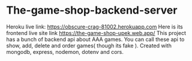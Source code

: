 # The-game-shop-backend-server
Heroku live link: https://obscure-crag-81002.herokuapp.com
Here is its frontend live site link https://the-game-shop-upek.web.app/
This project has a bunch of backend api about AAA games. You can call these api to show, add, delete and order games( though its fake ).
Created with mongodb, express, nodemon, dotenv and cors.
